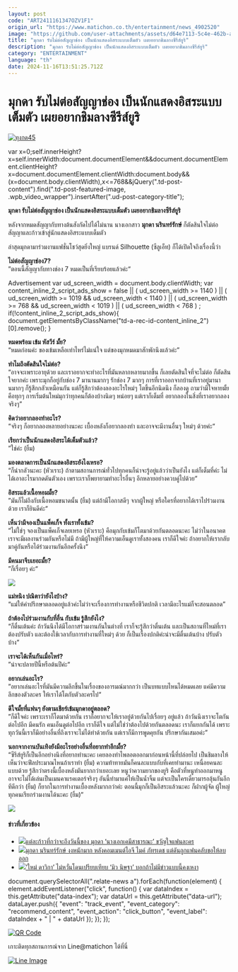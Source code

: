 ```yaml
---
layout: post
code: "ART2411161347OZV1F1"
origin_url: "https://www.matichon.co.th/entertainment/news_4902520"
image: "https://github.com/user-attachments/assets/d64e7113-5c4e-462b-a7cc-d0f039f7458d"
title: "มุกดา รับไม่ต่อสัญญาช่อง เป็นนักแสดงอิสระแบบเต็มตัว เผยอยากชิมลางซีรีส์ยูริ"
description: "มุกดา รับไม่ต่อสัญญาช่อง เป็นนักแสดงอิสระแบบเต็มตัว เผยอยากชิมลางซีรีส์ยูริ"
category: "ENTERTAINMENT"
language: "th"
date: 2024-11-16T13:51:25.712Z
---
```


# มุกดา รับไม่ต่อสัญญาช่อง เป็นนักแสดงอิสระแบบเต็มตัว เผยอยากชิมลางซีรีส์ยูริ

[![](https://www.matichon.co.th/wp-content/uploads/2024/11/ทุงกด45.jpg "ทุงกด45")](https://www.matichon.co.th/wp-content/uploads/2024/11/ทุงกด45.jpg)

var x=0;self.innerHeight?x=self.innerWidth:document.documentElement&&document.documentElement.clientHeight?x=document.documentElement.clientWidth:document.body&&(x=document.body.clientWidth),x<=768&&jQuery(".td-post-content").find(".td-post-featured-image, .wpb\_video\_wrapper").insertAfter(".ud-post-category-title");

**มุกดา รับไม่ต่อสัญญาช่อง เป็นนักแสดงอิสระแบบเต็มตัว เผยอยากชิมลางซีรีส์ยูริ**

หลังจากหมดสัญญากับทางต้นสังกัดไปได้ไม่นาน นางเอกสาว **มุกดา นรินทร์รักษ์** ก็ตัดสินใจไม่ต่อสัญญาและก้าวเข้าสู่นักแสดงอิสระแบบเต็มตัว

ล่าสุดมุกดามาร่วมงานแฟชั่นโชว์สุดยิ่งใหญ่ แบรนด์ Silhouette (ซีลูเอ็ท) ก็ได้เปิดใจถึงเรื่องนี้ว่า

**ไม่ต่อสัญญาช่อง7?**  
”ตอนนี้สัญญากับทางช่อง 7 หมดเป็นที่เรียบร้อยแล้วค่ะ“

Advertisement var ud\_screen\_width = document.body.clientWidth; var content\_inline\_2\_script\_ads\_show = false || ( ud\_screen\_width >= 1140 ) || ( ud\_screen\_width >= 1019 && ud\_screen\_width < 1140 ) || ( ud\_screen\_width >= 768 && ud\_screen\_width < 1019 ) || ( ud\_screen\_width < 768 ) ; if(!content\_inline\_2\_script\_ads\_show){ document.getElementsByClassName("td-a-rec-id-content\_inline\_2")\[0\].remove(); }

**หมดพร้อม เข้ม หัสวีร์ มั้ย?**  
“หมดก่อนค่ะ ของเข้มเหลือเท่าไหร่ไม่แน่ใจ แต่ของมุกหมดมาสักพักนึงแล้วค่ะ”

**ทำไมถึงตัดสินใจไม่ต่อ?**  
“อาจจะเพราะอายุด้วย และเราอยากจะทำอะไรที่มันหลากหลายมากขึ้น ก็เลยตัดสินใจที่จะไม่ต่อ ก็ตัดสินใจยากค่ะ เพราะมุกก็อยู่กับช่อง 7 มานานมากๆ รักช่อง 7 มากๆ การที่เราออกจากบ้านที่เราอยู่มานานมากๆ ก็รู้สึกกลัวเหมือนกัน แต่ก็รู้สึกว่าต้องลองอะไรใหม่ๆ โตขึ้นอีกนิดนึง ก็ลองดู ถามว่ามีใจหายมั้ย คือทุกๆ การเริ่มต้นใหม่มุกว่าทุกคนก็ต้องบ้างนิดๆ หน่อยๆ แต่เราก็เต็มที่ อยากลองในสิ่งที่เราอยากลองจริงๆ”

**คิดว่าอยากลองทำอะไร?**  
“จริงๆ ก็อยากลองหลายอย่างนะคะ เบื้องหลังก็อยากลองทำ และอาจจะมีงานอื่นๆ ใหม่ๆ ด้วยค่ะ“

**เรียกว่าเป็นนักแสดงอิสระได้เต็มตัวแล้ว?**  
”ใช่ค่ะ (ยิ้ม)

**มองตลาดการเป็นนักแสดงอิสระยังไงเหรอ?**  
“ก็น่ากลัวนะคะ (หัวเราะ) ถ้าตามสถานการณ์ทั่วไปทุกคนก็น่าจะรู้อยู่แล้วว่าเป็นยังไง แต่ก็เต็มที่ค่ะ ไม่ได้เอาอะไรมากดดันตัวเอง เพราะเราก็พยายามทำอะไรอื่นๆ อีกหลายอย่างควบคู่ไปด้วย“

**อิสระแล้วเนื้อหอมมั้ย?**  
”มันก็ไม่ถึงกับเนื้อหอมขนาดนั้น (ยิ้ม) แต่ถ้ามีโอกาสดีๆ จากผู้ใหญ่ หรือใครที่อยากได้เราไปร่วมงานด้วย เราก็ยินดีค่ะ“

**เห็นว่ามีจองเป็นแพ็คเก็จ ทั้งเราทั้งเข้ม?**  
”ไม่ใช่ๆ จองเป็นแพ็คเก็จเลยเหรอ (หัวเราะ) คือมุกกับเข้มก็โตมาด้วยกันตลอดนะคะ ไม่ว่าในอนาคตเราจะมีผลงานร่วมกันหรือไม่มี ถ้ามีผู้ใหญ่ที่ให้ความเอ็นดูเราทั้งสองคน เราก็ดีใจค่ะ ถ้าอยากให้เรากลับมาคู่กันหรือได้ร่วมงานกันอีกครั้งนึง“

**มีคนมาจีบเยอะมั้ย?**  
”ก็เรื่อยๆ ค่ะ“

![](https://www.matichon.co.th/wp-content/uploads/2024/11/145445_0-1024x768.jpg)

**แม่หนิง ปณิตาว่ายังไงบ้าง?**  
“แม่ให้คำปรึกษาตลอดอยู่แล้วค่ะไม่ว่าจะเรื่องการทำงานหรือชีวิตปกติ เวลามีอะไรแม่ก็จะสอนตลอด”

**ถ้าต้องไปร่วมงานกับที่อื่น กับเข้ม รู้สึกยังไง?**  
“ก็ตื่นเต้นค่ะ ถ้าวันนึงได้มีโอกาสร่วมงานกันในต่างที่ เราก็จะรู้สึกว่าตื่นเต้น และเป็นสถานที่ใหม่ที่เราต้องปรับตัว และต้องใช้เวลากับการทำงานที่ใหม่ๆ ด้วย ก็เป็นเรื่องปกติค่ะน่าจะมีตื่นเต้นบ้าง ปรับตัวบ้าง“

**เราจะได้เห็นกันเมื่อไหร่?**  
”น่าจะปลายปีนี้หรือต้นปีค่ะ“

**อยากเล่นอะไร?**  
”อยากเล่นอะไรที่มันมีความลึกขึ้นในเรื่องของอารมณ์มากกว่า เป็นบทแบบไหนได้หมดเลย แค่มีความลึกของตัวละคร ให้เราได้โตกับตัวละครไป“

**ดีใจมั้ยที่แฟนๆ ยังตามเชียร์เข้มมุกดาอยู่ตลอด?**  
”ก็ดีใจค่ะ เพราะเราก็โตมาด้วยกัน เราก็อยากจะให้เราอยู่ด้วยกันไปเรื่อยๆ อยู่แล้ว ถ้าวันนึงเราจะโตกันต่อไปอีก มีคนรัก คนเอ็นดูต่อไปอีก เราก็ดีใจ แต่ไม่ใช่ว่าต้องไปด้วยกันตลอดนะ เราก็แยกกันได้ เพราะทุกวันนี้เราก็มีอย่างอื่นที่ถึงเราจะไม่ได้ทำด้วยกัน แต่เราก็มีการพูดคุยกัน ปรึกษากันเสมอค่ะ”

**นอกจากงานบันเทิงยังมีอะไรอย่างอื่นที่อยากทำอีกมั้ย?**  
“ซีรีส์ยูริก็เป็นอีกอย่างนึงที่อยากทำนะคะ เคยลองทำไพลอตออกมาก่อนหน้านี้ที่ปล่อยไป เป็นชิมลางให้เห็นว่าจะฟีลประมาณไหนถ้าเราทำ (ยิ้ม) ความท้าทายมันก็คนละแบบกับที่เคยทำมานะ เหนื่อยคนละแบบด้วย รู้สึกว่าตรงนี้เบื้องหลังมันยากกว่าเยอะเลย หนูว่าความยากของยูริ คือตัวที่หนูทำออกมาหนูอาจจะไม่ได้เล่นเป็นเมนคาแรคเตอร์จริงๆ อันนี้ทำมาแค่ให้เป็นน้ำจิ้ม แต่จะเป็นใครเดี๋ยวมารอลุ้นกันอีกทีดีกว่า (ยิ้ม) ก็ยากในการทำงานเบื้องหลังมากกว่าค่ะ ตอนนี้มุกก็เป็นอิสระแล้วนะคะ ก็ฝากผู้จัด ผู้ใหญ่ทุกคนเรียกร่วมงานได้นะคะ (ยิ้ม)“

![](https://www.matichon.co.th/wp-content/uploads/2024/11/145447_0-768x1024.jpg)

#### ข่าวที่เกี่ยวข้อง

*   [![](https://www.matichon.co.th/wp-content/uploads/2021/11/C8FDB4C1-BFA9-49A4-B4DA-BC27A36BFE1A.jpeg)แต่ละก้าวที่กว่าจะถึงวันนี้ของ มุกดา ‘นางเอกเคมีสาธารณะ’ ขวัญใจแฟนละคร](https://www.matichon.co.th/entertainment/news_3025940)
*   [![](https://www.matichon.co.th/wp-content/uploads/2021/09/14.33.02-1.png)มุกดา นรินทร์รักษ์ งงหนักมาก หลังคอมเมนต์ไอจี ไมค์ ภัทรเดช แต่ดันถูกแฟนคลับขอให้ลบออก](https://www.matichon.co.th/entertainment/news_2950730)
*   [![](https://www.matichon.co.th/wp-content/uploads/2017/09/ใหม่.jpg)‘ใหม่ ดาวิกา’ ไม่หวั่นโดนเปรียบเทียบ ‘มิว นิษฐา’ บอกถ้าไม่มีข่าวแบบนี้คงเหงา](https://www.matichon.co.th/entertainment/news_669192)

document.querySelectorAll(".relate-news a").forEach(function(element) { element.addEventListener("click", function() { var dataIndex = this.getAttribute("data-index"); var dataUrl = this.getAttribute("data-url"); dataLayer.push({ "event": "track\_event", "event\_category": "recommend\_content", "event\_action": "click\_button", "event\_label": dataIndex + " | " + dataUrl }); }); });

[![QR Code](https://www.matichon.co.th/wp-content/uploads/2023/07/wob1371z.jpg)](https://lin.ee/ht0nDxX)

เกาะติดทุกสถานการณ์จาก Line@matichon ได้ที่นี่

[![Line Image](https://www.matichon.co.th/wp-content/uploads/2023/07/th.png)](https://lin.ee/ht0nDxX)